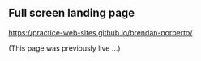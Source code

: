 ## Full screen landing page

https://practice-web-sites.github.io/brendan-norberto/

(This page was previously live ...)
